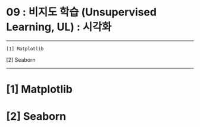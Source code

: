 #  09 : 비지도 학습 (Unsupervised Learning, UL) : 시각화

---

	[1] Matplotlib
  [2] Seaborn
   
---  


# [1] Matplotlib

# [2] Seaborn

